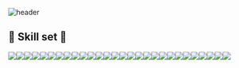 ![header](https://capsule-render.vercel.app/api?type=waving&color=timeGradient&text=Welcome%20to%20Minhye's%20GitHub%20👋&animation=twinkling&fontSize=35&fontAlignY=40&fontAlign=75&height=250)
<br>

## 🔨 Skill set 🔨
<div style="display:flex; flex-direction:row;">
    <img src="https://img.shields.io/badge/Java-007396?style=for-the-badge&logo=Java&logoColor=white"> 
    <img src="https://img.shields.io/badge/Spring Boot-6DB33F?style=for-the-badge&logo=spring boot&logoColor=white"> 
    <img src="https://img.shields.io/badge/Spring-6DB33F?style=for-the-badge&logo=spring&logoColor=white"> 
    <img src="https://img.shields.io/badge/oracle-F80000?style=for-the-badge&logo=oracle&logoColor=white"> 
    <img src="https://img.shields.io/badge/mysql-4479A1?style=for-the-badge&logo=mysql&logoColor=white"> 
    <br>
    <img src="https://img.shields.io/badge/apache tomcat-F8DC75?style=for-the-badge&logo=apachetomcat&logoColor=black">
    <img src="https://img.shields.io/badge/Gradle-02303A?style=for-the-badge&logo=gradle&logoColor=white">
    <img src="https://img.shields.io/badge/Apache Maven-C71A36?style=for-the-badge&logo=apache maven&logoColor=white">
    <br>
    <img src="https://img.shields.io/badge/html5-E34F26?style=flat-square&logo=html5&logoColor=white"> 
    <img src="https://img.shields.io/badge/css-1572B6?style=flat-square&logo=css3&logoColor=white"> 
    <img src="https://img.shields.io/badge/javascript-F7DF1E?style=flat-square&logo=javascript&logoColor=black"> 
    <img src="https://img.shields.io/badge/jQuery-0769AD?style=flat-square&logo=jquery&logoColor=black"> 
    <img src="https://img.shields.io/badge/react-61DAFB?style=flat-square&logo=react&logoColor=white"> 
    <img src="https://img.shields.io/badge/bootstrap-7952B3?style=flat-square&logo=bootstrap&logoColor=white">
    <br>
    <img src="https://img.shields.io/badge/Kotlin-7F52FF?style=flat-square&logo=kotlin&logoColor=white">
    <img src="https://img.shields.io/badge/Andoid Studio-3DDC84?style=flat-square&logo=android studio&logoColor=white">
    <img src="https://img.shields.io/badge/python-3776AB?style=flat-square&logo=python&logoColor=white"> 
    <img src="https://img.shields.io/badge/OpenCV-5C3EE8?style=flat-square&logo=opencv&logoColor=white"> 
    <img src="https://img.shields.io/badge/firebase-FFCA28?style=flat-square&logo=firebase&logoColor=white">
    <br>
    <img src="https://img.shields.io/badge/Intellij IDEA-000000?style=flat-square&logo=intellij idea&logoColor=white"> 
    <img src="https://img.shields.io/badge/Eclipse IDE-2C2255?style=flat-square&logo=eclipse ide&logoColor=white"> 
    <img src="https://img.shields.io/badge/Eclipse IDE-2C2255?style=flat-square&logo=eclipse ide&logoColor=white"> 
    <img src="https://img.shields.io/badge/Git-F05032?style=flat-square&logo=git&logoColor=white"> 
    <img src="https://img.shields.io/badge/Git-F05032?style=flat-square&logo=git&logoColor=white"> 
    <img src="https://img.shields.io/badge/Visual Studio Code-007ACC?style=flat-square&logo=visual studio code&logoColor=white"> 
    <img src="https://img.shields.io/badge/Postman-FF6C37?style=flat-square&logo=postman&logoColor=white"> 
    <img src="https://img.shields.io/badge/Anoconda-44A833?style=flat-square&logo=anoaconda&logoColor=white"> 
    <img src="https://img.shields.io/badge/DBeaver-382923?style=flat-square&logo=dbeaver&logoColor=white"> 

</div><br>
</div>
